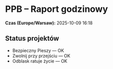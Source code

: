 # PPB – Raport godzinowy
**Czas (Europe/Warsaw):** 2025-10-09 16:18

## Status projektów
- Bezpieczny Pieszy — OK
- Zwolnij przy przejściu — OK
- Odblask ratuje życie — OK


